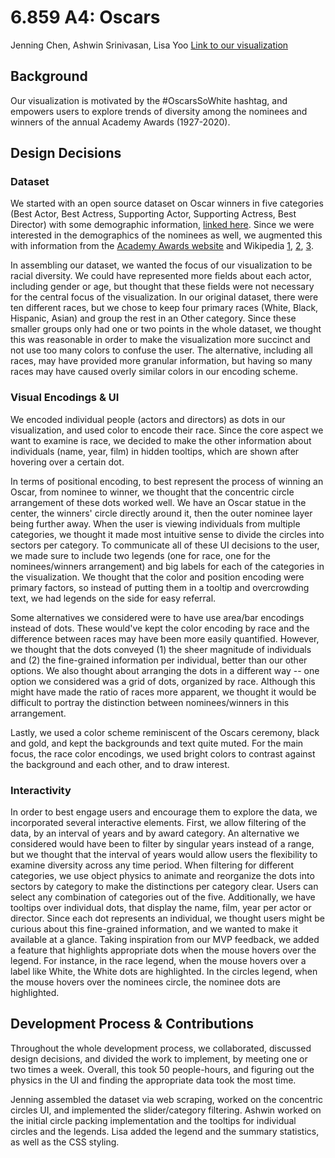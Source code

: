 # 6.859 A4: Oscars

Jenning Chen, Ashwin Srinivasan, Lisa Yoo
[Link to our visualization](https://6859-sp21.github.io/a4-oscars/)

## Background
Our visualization is motivated by the #OscarsSoWhite hashtag, and empowers users to explore trends of diversity among the nominees and winners of the annual Academy Awards (1927-2020). 

## Design Decisions
### Dataset
We started with an open source dataset on Oscar winners in five categories (Best Actor, Best Actress, Supporting Actor, Supporting Actress, Best Director) with some demographic information, [linked here](https://www.kaggle.com/fmejia21/demographics-of-academy-awards-oscars-winners). Since we were interested in the demographics of the nominees as well, we augmented this with information from the [Academy Awards website](http://awardsdatabase.oscars.org/) and Wikipedia [1](https://en.wikipedia.org/wiki/List_of_black_Academy_Award_winners_and_nominees), [2](https://en.wikipedia.org/wiki/List_of_Hispanic_Academy_Award_winners_and_nominees), [3](https://en.wikipedia.org/wiki/List_of_Asian_Academy_Award_winners_and_nominees).

In assembling our dataset, we wanted the focus of our visualization to be racial diversity. We could have represented more fields about each actor, including gender or age, but thought that these fields were not necessary for the central focus of the visualization. In our original dataset, there were ten different races, but we chose to keep four primary races (White, Black, Hispanic, Asian) and group the rest in an Other category. Since these smaller groups only had one or two points in the whole dataset, we thought this was reasonable in order to make the visualization more succinct and not use too many colors to confuse the user. The alternative, including all races, may have provided more granular information, but having so many races may have caused overly similar colors in our encoding scheme.

### Visual Encodings & UI
We encoded individual people (actors and directors) as dots in our visualization, and used color to encode their race. Since the core aspect we want to examine is race, we decided to make the other information about individuals (name, year, film) in hidden tooltips, which are shown after hovering over a certain dot. 

In terms of positional encoding, to best represent the process of winning an Oscar, from nominee to winner, we thought that the concentric circle arrangement of these dots worked well. We have an Oscar statue in the center, the winners' circle directly around it, then the outer nominee layer being further away. When the user is viewing individuals from multiple categories, we thought it made most intuitive sense to divide the circles into sectors per category. To communicate all of these UI decisions to the user, we made sure to include two legends (one for race, one for the nominees/winners arrangement) and big labels for each of the categories in the visualization. We thought that the color and position encoding were primary factors, so instead of putting them in a tooltip and overcrowding text, we had legends on the side for easy referral. 

Some alternatives we considered were to have use area/bar encodings instead of dots. These would've kept the color encoding by race and the difference between races may have been more easily quantified. However, we thought that the dots conveyed (1) the sheer magnitude of individuals and (2) the fine-grained information per individual, better than our other options. We also thought about arranging the dots in a different way -- one option we considered was a grid of dots, organized by race. Although this might have made the ratio of races more apparent, we thought it would be difficult to portray the distinction between nominees/winners in this arrangement.

Lastly, we used a color scheme reminiscent of the Oscars ceremony, black and gold, and kept the backgrounds and text quite muted. For the main focus, the race color encodings, we used bright colors to contrast against the background and each other, and to draw interest. 

### Interactivity
In order to best engage users and encourage them to explore the data, we incorporated several interactive elements. First, we allow filtering of the data, by an interval of years and by award category. An alternative we considered would have been to filter by singular years instead of a range, but we thought that the interval of years would allow users the flexibility to examine diversity across any time period. When filtering for different categories, we use object physics to animate and reorganize the dots into sectors by category to make the distinctions per category clear. Users can select any combination of categories out of the five. Additionally, we have tooltips over individual dots, that display the name, film, year per actor or director. Since each dot represents an individual, we thought users might be curious about this fine-grained information, and we wanted to make it available at a glance. Taking inspiration from our MVP feedback, we added a feature that highlights appropriate dots when the mouse hovers over the legend. For instance, in the race legend, when the mouse hovers over a label like White, the White dots are highlighted. In the circles legend, when the mouse hovers over the nominees circle, the nominee dots are highlighted. 

## Development Process & Contributions
Throughout the whole development process, we collaborated, discussed design decisions, and divided the work to implement, by meeting one or two times a week. Overall, this took 50 people-hours, and figuring out the physics in the UI and finding the appropriate data took the most time.

Jenning assembled the dataset via web scraping, worked on the concentric circles UI, and implemented the slider/category filtering. Ashwin worked on the initial circle packing implementation and the tooltips for individual circles and the legends. Lisa added the legend and the summary statistics, as well as the CSS styling.
